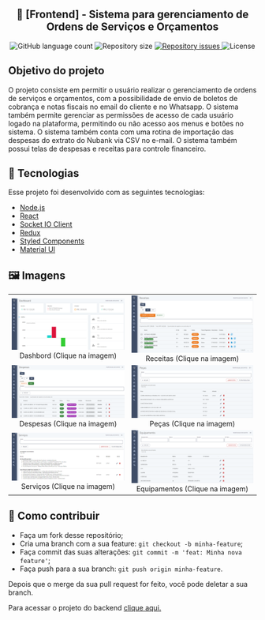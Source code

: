 <h2 align="center">
    🚀 [Frontend] - Sistema para gerenciamento de Ordens de Serviços e Orçamentos
</h2>

<p align="center">
  <img alt="GitHub language count" src="https://img.shields.io/github/languages/count/FelipeDeveloperFullStack/sysge_os_to_company_solutions-frontend">

  <img alt="Repository size" src="https://img.shields.io/github/repo-size/FelipeDeveloperFullStack/sysge_os_to_company_solutions-frontend">

  <a href="https://github.com/FelipeDeveloperFullStack/sysge_os_to_company_solutions-frontend/issues">
    <img alt="Repository issues" src="https://img.shields.io/github/issues/FelipeDeveloperFullStack/sysge_os_to_company_solutions-frontend">
  </a>

  <img alt="License" src="https://img.shields.io/badge/license-MIT-brightgreen">
</p>

## Objetivo do projeto

O projeto consiste em permitir o usuário realizar o gerenciamento de ordens de serviços e orçamentos, com a possibilidade de envio de boletos de cobrança e notas fiscais no email do cliente e no Whatsapp.
O sistema também permite gerenciar as permissões de acesso de cada usuário logado na plataforma, permitindo ou não acesso aos menus e botões no sistema.
O sistema também conta com uma rotina de importação das despesas do extrato do Nubank via CSV no e-mail.
O sistema também possui telas de despesas e receitas para controle financeiro.

## :rocket: Tecnologias

Esse projeto foi desenvolvido com as seguintes tecnologias:

- [Node.js](https://nodejs.org/en/)
- [React](https://reactjs.org)
- [Socket IO Client](https://socket.io/)
- [Redux](https://redux.js.org/)
- [Styled Components](https://styled-components.com/)
- [Material UI](https://mui.com/)

## 🖼️ Imagens

<table>
  <tr>
    <td align="center">
      <img alt="Imagem 1" src="src/assets/github/1.png" width="500px">
      <br>
      Dashbord (Clique na imagem)
    </td>
    <td align="center">
      <img alt="Imagem 2" src="src/assets/github/2.png" width="500px">
      <br>
      Receitas (Clique na imagem)
    </td>
  </tr>
  <tr>
    <td align="center">
      <img alt="Imagem 3" src="src/assets/github/3.png" width="500px">
      <br>
      Despesas (Clique na imagem)
    </td>
    <td align="center">
      <img alt="Imagem 4" src="src/assets/github/4.png" width="500px">
      <br>
      Peças (Clique na imagem)
    </td>
  </tr>
  <tr>
    <td align="center">
      <img alt="Imagem 5" src="src/assets/github/5.png" width="500px">
      <br>
     Serviços (Clique na imagem)
    </td>
    <td align="center">
      <img alt="Imagem 6" src="src/assets/github/6.png" width="500px">
      <br>
     Equipamentos (Clique na imagem)
    </td>
  </tr>
</table>

## 🤔 Como contribuir

- Faça um fork desse repositório;
- Cria uma branch com a sua feature: `git checkout -b minha-feature`;
- Faça commit das suas alterações: `git commit -m 'feat: Minha nova feature'`;
- Faça push para a sua branch: `git push origin minha-feature`.

Depois que o merge da sua pull request for feito, você pode deletar a sua branch.

Para acessar o projeto do backend [clique aqui.](https://github.com/FelipeDeveloperFullStack/sysge_os_to_company_solutions-backend)
